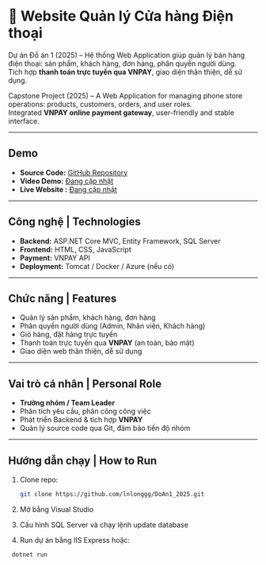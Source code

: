 # 📱 Website Quản lý Cửa hàng Điện thoại  

Dự án Đồ án 1 (2025) – Hệ thống Web Application giúp quản lý bán hàng điện thoại: sản phẩm, khách hàng, đơn hàng, phân quyền người dùng.  
Tích hợp **thanh toán trực tuyến qua VNPAY**, giao diện thân thiện, dễ sử dụng.  

Capstone Project (2025) – A Web Application for managing phone store operations: products, customers, orders, and user roles.  
Integrated **VNPAY online payment gateway**, user-friendly and stable interface.  

---

## Demo  
- **Source Code:** [GitHub Repository](https://github.com/lnlonggg/DoAn1_2025)  
- **Video Demo:** [Đang cập nhật](#)  
- **Live Website :** [Đang cập nhật](#)  

---

## Công nghệ | Technologies  
- **Backend:** ASP.NET Core MVC, Entity Framework, SQL Server  
- **Frontend:** HTML, CSS, JavaScript  
- **Payment:** VNPAY API  
- **Deployment:** Tomcat / Docker / Azure (nếu có)  

---

## Chức năng | Features  
- Quản lý sản phẩm, khách hàng, đơn hàng  
- Phân quyền người dùng (Admin, Nhân viên, Khách hàng)  
- Giỏ hàng, đặt hàng trực tuyến  
- Thanh toán trực tuyến qua **VNPAY** (an toàn, bảo mật)  
- Giao diện web thân thiện, dễ sử dụng  

---

## Vai trò cá nhân | Personal Role  
- **Trưởng nhóm / Team Leader**  
- Phân tích yêu cầu, phân công công việc  
- Phát triển Backend & tích hợp **VNPAY**  
- Quản lý source code qua Git, đảm bảo tiến độ nhóm  

---

## Hướng dẫn chạy | How to Run  
1. Clone repo:  
   ```bash
   git clone https://github.com/lnlonggg/DoAn1_2025.git
2. Mở bằng Visual Studio

3. Cấu hình SQL Server và chạy lệnh update database

4. Run dự án bằng IIS Express hoặc:
```bash
 dotnet run
